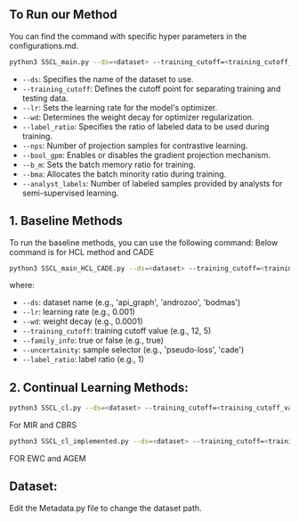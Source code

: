 
## To Run our Method 
You can find the command with specific hyper parameters in the configurations.md.
```bash
python3 SSCL_main.py --ds=<dataset> --training_cutoff=<training_cutoff_value> --lr=<learning_rate> --wd=<weight_decay>  --label_ratio=1 --nps=<int> --bool_gpm=<bool> --b_m=<float> --bma=<float>  --analyst_labels=<int> --temp=<float>
```
- `--ds`: Specifies the name of the dataset to use.
- `--training_cutoff`: Defines the cutoff point for separating training and testing data.
- `--lr`: Sets the learning rate for the model's optimizer.
- `--wd`: Determines the weight decay for optimizer regularization.
- `--label_ratio`: Specifies the ratio of labeled data to be used during training.
- `--nps`: Number of projection samples for contrastive learning.
- `--bool_gpm`: Enables or disables the gradient projection mechanism.
- `--b_m`: Sets the batch memory ratio for training.
- `--bma`: Allocates the batch minority ratio during training.
- `--analyst_labels`: Number of labeled samples provided by analysts for semi-supervised learning.
## 1. Baseline Methods

To run the baseline methods, you can use the following command:
Below command is for HCL method and CADE
```bash
python3 SSCL_main_HCL_CADE.py --ds=<dataset> --training_cutoff=<training_cutoff_value> --lr=<learning_rate> --wd=<weight_decay> --family_info=<true_or_false> --label_ratio=1 --uncertainity=<sample_selector>
```
where:
- `--ds`: dataset name (e.g., 'api_graph', 'androzoo', 'bodmas')
- `--lr`: learning rate (e.g., 0.001)
- `--wd`: weight decay (e.g., 0.0001)
- `--training_cutoff`: training cutoff value (e.g., 12, 5)
- `--family_info`: true or false (e.g., true)
- `--uncertainity`: sample selector (e.g., 'pseudo-loss', 'cade')
- `--label_ratio`: label ratio (e.g., 1)

## 2. Continual Learning Methods:
```bash
python3 SSCL_cl.py --ds=<dataset> --training_cutoff=<training_cutoff_value> --lr=<learning_rate> --wd=<weight_decay> --cl_method=<method>
```
For MIR and CBRS

```bash
python3 SSCL_cl_implemented.py --ds=<dataset> --training_cutoff=<training_cutoff_value> --lr=<learning_rate> --wd=<weight_decay> --cl_method=<EWC_or_AGEM>
```
FOR EWC and AGEM
## Dataset:
Edit the Metadata.py file to change the dataset path.


